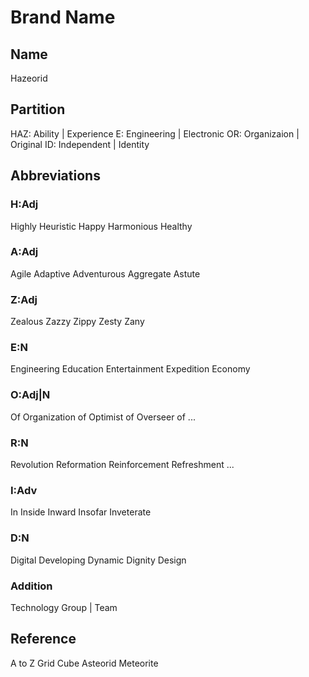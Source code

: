 Brand Name
==========

Name
----

Hazeorid

Partition
---------

HAZ: Ability | Experience
E: Engineering | Electronic
OR: Organizaion | Original
ID: Independent | Identity

Abbreviations
-------------

### H:Adj

Highly
Heuristic
Happy
Harmonious
Healthy

### A:Adj

Agile
Adaptive
Adventurous
Aggregate
Astute

### Z:Adj

Zealous
Zazzy
Zippy
Zesty
Zany

### E:N

Engineering
Education
Entertainment
Expedition
Economy

### O:Adj|N

Of
Organization of
Optimist of
Overseer of
...

### R:N

Revolution
Reformation
Reinforcement
Refreshment
...

### I:Adv

In
Inside
Inward
Insofar
Inveterate

### D:N

Digital
Developing
Dynamic
Dignity
Design

### Addition

Technology
Group | Team

Reference
---------

A to Z
Grid
Cube
Asteorid
Meteorite


